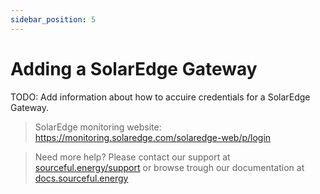 ```yaml
---
sidebar_position: 5
---
```

# Adding a SolarEdge Gateway

TODO: Add information about how to accuire credentials for a SolarEdge Gateway.

> SolarEdge monitoring website: https://monitoring.solaredge.com/solaredge-web/p/login

> Need more help? Please contact our support at [sourceful.energy/support](https://sourceful.energy/support) or browse trough our documentation at [docs.sourceful.energy](https://docs.sourceful.energy)